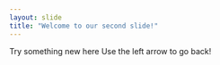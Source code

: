 ```yaml
---
layout: slide
title: "Welcome to our second slide!"
---
```

Try something new here
Use the left arrow to go back!

